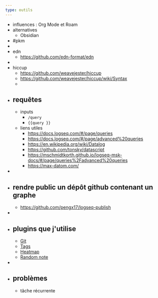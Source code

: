 ```yaml
---
type: outils
---
```


- influences : Org Mode et Roam
- alternatives
	- Obsidian
- #pkm
-
- edn
	- https://github.com/edn-format/edn
-
- hiccup
	- https://github.com/weavejester/hiccup
	- https://github.com/weavejester/hiccup/wiki/Syntax
	-
- ## requêtes
	- inputs
		- `/query`
		- `{{query }}`
	- liens utiles
		- https://docs.logseq.com/#/page/queries
		- https://docs.logseq.com/#/page/advanced%20queries
		- https://en.wikipedia.org/wiki/Datalog
		- https://github.com/tonsky/datascript
		- https://mschmidtkorth.github.io/logseq-msk-docs/#/page/queries%2Fadvanced%20queries
		- https://max-datom.com/
-
- ## rendre public un dépôt github contenant un graphe
	- https://github.com/pengx17/logseq-publish
-
- ## plugins que j'utilise
	- [Git](https://github.com/haydenull/logseq-plugin-git)
	- [Tags](https://github.com/gidongkwon/logseq-plugin-tags)
	- [Heatmap](https://github.com/pengx17/logseq-plugin-heatmap)
	- [Random note](https://github.com/tankcool/logseq-random-note)
-
- ## problèmes
	- tâche récurrente